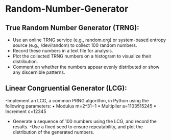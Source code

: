 # Random-Number-Generator

## True Random Number Generator (TRNG):
- Use an online TRNG service (e.g., random.org) or system-based entropy source (e.g., /dev/random) to collect 100 random numbers.
- Record these numbers in a text file for analysis.
- Plot the collected TRNG numbers on a histogram to visualize their distribution.
- Comment on whether the numbers appear evenly distributed or show any discernible patterns.

## Linear Congruential Generator (LCG):
-Implement an LCG, a common PRNG algorithm, in Python using the following parameters:
▪ Modulus m=2^31−1
▪ Multiplier a=1103515245
▪ Increment c=12345
- Generate a sequence of 100 numbers using the LCG, and record the results.
-Use a fixed seed to ensure repeatability, and plot the distribution of the generated
numbers.
